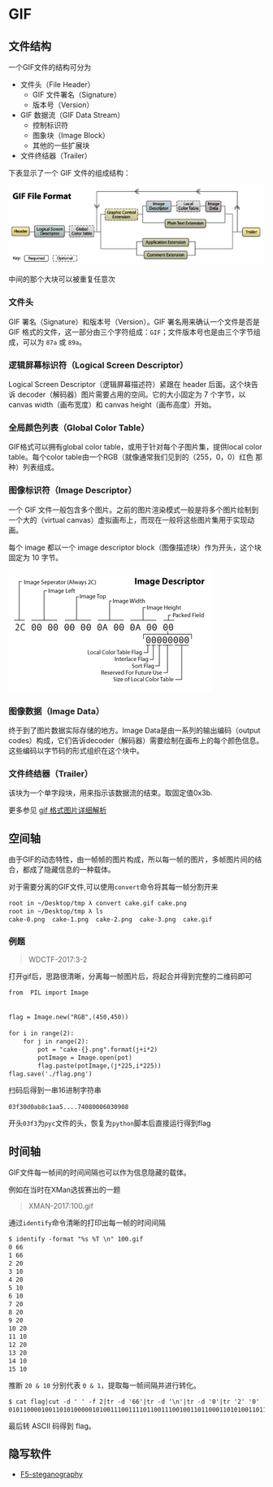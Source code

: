 # GIF

## 文件结构

一个GIF文件的结构可分为

-   文件头（File Header）
    - GIF 文件署名（Signature）
    - 版本号（Version）
-   GIF 数据流（GIF Data Stream）
    - 控制标识符
    - 图象块（Image Block）
    - 其他的一些扩展块
-   文件终结器（Trailer）

下表显示了一个 GIF 文件的组成结构：

![](./figure/gif.png)

中间的那个大块可以被重复任意次

### 文件头

GIF 署名（Signature）和版本号（Version）。GIF 署名用来确认一个文件是否是 GIF 格式的文件，这一部分由三个字符组成：`GIF`；文件版本号也是由三个字节组成，可以为 `87a` 或 `89a`。

### 逻辑屏幕标识符（Logical Screen Descriptor）

Logical Screen Descriptor（逻辑屏幕描述符）紧跟在 header 后面。这个块告诉 decoder（解码器）图片需要占用的空间。它的大小固定为 7 个字节，以 canvas width（画布宽度）和 canvas height（画布高度）开始。

### 全局颜色列表（Global Color Table）

GIF格式可以拥有global color table，或用于针对每个子图片集，提供local color table。每个color
table由一个RGB（就像通常我们见到的（255，0，0）红色 那种）列表组成。

### 图像标识符（Image Descriptor）

一个 GIF 文件一般包含多个图片。之前的图片渲染模式一般是将多个图片绘制到一个大的（virtual
canvas）虚拟画布上，而现在一般将这些图片集用于实现动画。

每个 image 都以一个 image descriptor block（图像描述块）作为开头，这个块固定为 10 字节。

![](./figure/imagesdescription.png)

### 图像数据（Image Data）

终于到了图片数据实际存储的地方。Image Data是由一系列的输出编码（output codes）构成，它们告诉decoder（解码器）需要绘制在画布上的每个颜色信息。这些编码以字节码的形式组织在这个块中。

### 文件终结器（Trailer）

该块为一个单字段块，用来指示该数据流的结束。取固定值0x3b.

更多参见 [gif 格式图片详细解析](http://www.jianshu.com/p/df52f1511cf8)

## 空间轴

由于GIF的动态特性，由一帧帧的图片构成，所以每一帧的图片，多帧图片间的结合，都成了隐藏信息的一种载体。

对于需要分离的GIF文件,可以使用`convert`命令将其每一帧分割开来

``` sourceCode shell
root in ~/Desktop/tmp λ convert cake.gif cake.png
root in ~/Desktop/tmp λ ls
cake-0.png  cake-1.png  cake-2.png  cake-3.png  cake.gif
```

### 例题

> WDCTF-2017:3-2

打开gif后，思路很清晰，分离每一帧图片后，将起合并得到完整的二维码即可

``` sourceCode python
from  PIL import Image


flag = Image.new("RGB",(450,450))

for i in range(2):
    for j in range(2):
        pot = "cake-{}.png".format(j+i*2)
        potImage = Image.open(pot)
        flag.paste(potImage,(j*225,i*225))
flag.save('./flag.png')
```

扫码后得到一串16进制字符串

`03f30d0ab8c1aa5....74080006030908`

开头`03f3`为`pyc`文件的头，恢复为`python`脚本后直接运行得到flag

## 时间轴

GIF文件每一帧间的时间间隔也可以作为信息隐藏的载体。

例如在当时在XMan选拔赛出的一题

> XMAN-2017:100.gif

通过`identify`命令清晰的打印出每一帧的时间间隔

```shell
$ identify -format "%s %T \n" 100.gif
0 66
1 66
2 20
3 10
4 20
5 10
6 10
7 20
8 20
9 20
10 20
11 10
12 20
13 20
14 10
15 10
```

推断 `20 & 10`  分别代表 `0 & 1`，提取每一帧间隔并进行转化。

```shell
$ cat flag|cut -d ' ' -f 2|tr -d '66'|tr -d '\n'|tr -d '0'|tr '2' '0'
0101100001001101010000010100111001111011001110010011011000110101001101110011010101100010011001010110010101100100001101000110010001100101011000010011000100111000011001000110010101100100001101000011011100110011001101010011011000110100001100110110000101100101011000110110011001100001001100110011010101111101#
```

最后转 ASCII 码得到 flag。

## 隐写软件

- [F5-steganography](https://github.com/matthewgao/F5-steganography)
